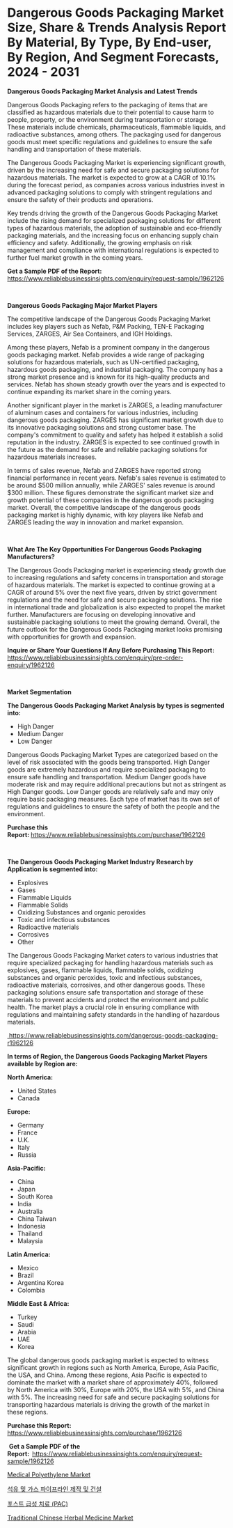 <p><h1>Dangerous Goods Packaging Market Size, Share & Trends Analysis Report By Material, By Type, By End-user, By Region, And Segment Forecasts, 2024 - 2031</h1></p><p><strong>Dangerous Goods Packaging Market Analysis and Latest Trends</strong></p>
<p><p>Dangerous Goods Packaging refers to the packaging of items that are classified as hazardous materials due to their potential to cause harm to people, property, or the environment during transportation or storage. These materials include chemicals, pharmaceuticals, flammable liquids, and radioactive substances, among others. The packaging used for dangerous goods must meet specific regulations and guidelines to ensure the safe handling and transportation of these materials.</p><p>The Dangerous Goods Packaging Market is experiencing significant growth, driven by the increasing need for safe and secure packaging solutions for hazardous materials. The market is expected to grow at a CAGR of 10.1% during the forecast period, as companies across various industries invest in advanced packaging solutions to comply with stringent regulations and ensure the safety of their products and operations.</p><p>Key trends driving the growth of the Dangerous Goods Packaging Market include the rising demand for specialized packaging solutions for different types of hazardous materials, the adoption of sustainable and eco-friendly packaging materials, and the increasing focus on enhancing supply chain efficiency and safety. Additionally, the growing emphasis on risk management and compliance with international regulations is expected to further fuel market growth in the coming years.</p></p>
<p><strong>Get a Sample PDF of the Report:&nbsp;</strong> <a href="https://www.reliablebusinessinsights.com/enquiry/request-sample/1962126">https://www.reliablebusinessinsights.com/enquiry/request-sample/1962126</a></p>
<p>&nbsp;</p>
<p><strong>Dangerous Goods Packaging Major Market Players</strong></p>
<p><p>The competitive landscape of the Dangerous Goods Packaging Market includes key players such as Nefab, P&M Packing, TEN-E Packaging Services, ZARGES, Air Sea Containers, and IGH Holdings. </p><p>Among these players, Nefab is a prominent company in the dangerous goods packaging market. Nefab provides a wide range of packaging solutions for hazardous materials, such as UN-certified packaging, hazardous goods packaging, and industrial packaging. The company has a strong market presence and is known for its high-quality products and services. Nefab has shown steady growth over the years and is expected to continue expanding its market share in the coming years.</p><p>Another significant player in the market is ZARGES, a leading manufacturer of aluminum cases and containers for various industries, including dangerous goods packaging. ZARGES has significant market growth due to its innovative packaging solutions and strong customer base. The company's commitment to quality and safety has helped it establish a solid reputation in the industry. ZARGES is expected to see continued growth in the future as the demand for safe and reliable packaging solutions for hazardous materials increases.</p><p>In terms of sales revenue, Nefab and ZARGES have reported strong financial performance in recent years. Nefab's sales revenue is estimated to be around $500 million annually, while ZARGES' sales revenue is around $300 million. These figures demonstrate the significant market size and growth potential of these companies in the dangerous goods packaging market. Overall, the competitive landscape of the dangerous goods packaging market is highly dynamic, with key players like Nefab and ZARGES leading the way in innovation and market expansion.</p></p>
<p>&nbsp;</p>
<p><strong>What Are The Key Opportunities For Dangerous Goods Packaging Manufacturers?</strong></p>
<p><p>The Dangerous Goods Packaging market is experiencing steady growth due to increasing regulations and safety concerns in transportation and storage of hazardous materials. The market is expected to continue growing at a CAGR of around 5% over the next five years, driven by strict government regulations and the need for safe and secure packaging solutions. The rise in international trade and globalization is also expected to propel the market further. Manufacturers are focusing on developing innovative and sustainable packaging solutions to meet the growing demand. Overall, the future outlook for the Dangerous Goods Packaging market looks promising with opportunities for growth and expansion.</p></p>
<p><strong>Inquire or Share Your Questions If Any Before Purchasing This Report:</strong> <a href="https://www.reliablebusinessinsights.com/enquiry/pre-order-enquiry/1962126">https://www.reliablebusinessinsights.com/enquiry/pre-order-enquiry/1962126</a></p>
<p>&nbsp;</p>
<p><strong>Market Segmentation</strong></p>
<p><strong>The Dangerous Goods Packaging Market Analysis by types is segmented into:</strong></p>
<p><ul><li>High Danger</li><li>Medium Danger</li><li>Low Danger</li></ul></p>
<p><p>Dangerous Goods Packaging Market Types are categorized based on the level of risk associated with the goods being transported. High Danger goods are extremely hazardous and require specialized packaging to ensure safe handling and transportation. Medium Danger goods have moderate risk and may require additional precautions but not as stringent as High Danger goods. Low Danger goods are relatively safe and may only require basic packaging measures. Each type of market has its own set of regulations and guidelines to ensure the safety of both the people and the environment.</p></p>
<p><strong>Purchase this Report:&nbsp;</strong><a href="https://www.reliablebusinessinsights.com/purchase/1962126">https://www.reliablebusinessinsights.com/purchase/1962126</a></p>
<p>&nbsp;</p>
<p><strong>The Dangerous Goods Packaging Market Industry Research by Application is segmented into:</strong></p>
<p><ul><li>Explosives</li><li>Gases</li><li>Flammable Liquids</li><li>Flammable Solids</li><li>Oxidizing Substances and organic peroxides</li><li>Toxic and infectious substances</li><li>Radioactive materials</li><li>Corrosives</li><li>Other</li></ul></p>
<p><p>The Dangerous Goods Packaging Market caters to various industries that require specialized packaging for handling hazardous materials such as explosives, gases, flammable liquids, flammable solids, oxidizing substances and organic peroxides, toxic and infectious substances, radioactive materials, corrosives, and other dangerous goods. These packaging solutions ensure safe transportation and storage of these materials to prevent accidents and protect the environment and public health. The market plays a crucial role in ensuring compliance with regulations and maintaining safety standards in the handling of hazardous materials.</p></p>
<p><a href="https://www.reliablebusinessinsights.com/dangerous-goods-packaging-r1962126">&nbsp;https://www.reliablebusinessinsights.com/dangerous-goods-packaging-r1962126</a></p>
<p><strong>In terms of Region, the Dangerous Goods Packaging Market Players available by Region are:</strong></p>
<p>
    <p> <strong> North America: </strong>
        <ul>
            <li>United States</li>
            <li>Canada</li>
        </ul>
        </p> 
    <p> <strong> Europe: </strong>
        <ul>
            <li>Germany</li>
            <li>France</li>
            <li>U.K.</li>
            <li>Italy</li>
            <li>Russia</li>
        </ul>
        </p> 
    <p> <strong> Asia-Pacific: </strong>
        <ul>
            <li>China</li>
            <li>Japan</li>
            <li>South Korea</li>
            <li>India</li>
            <li>Australia</li>
            <li>China Taiwan</li>
            <li>Indonesia</li>
            <li>Thailand</li>
            <li>Malaysia</li>
        </ul>
        </p> 
    <p> <strong> Latin America: </strong>
        <ul>
            <li>Mexico</li>
            <li>Brazil</li>
            <li>Argentina Korea</li>
            <li>Colombia</li>
        </ul>
        </p> 
    <p> <strong> Middle East & Africa: </strong>
        <ul>
            <li>Turkey</li>
            <li>Saudi</li>
            <li>Arabia</li>
            <li>UAE</li>
            <li>Korea</li>
        </ul>
    </p>
    </p>
<p><p>The global dangerous goods packaging market is expected to witness significant growth in regions such as North America, Europe, Asia Pacific, the USA, and China. Among these regions, Asia Pacific is expected to dominate the market with a market share of approximately 40%, followed by North America with 30%, Europe with 20%, the USA with 5%, and China with 5%. The increasing need for safe and secure packaging solutions for transporting hazardous materials is driving the growth of the market in these regions.</p></p>
<p><strong>Purchase this Report: </strong><a href="https://www.reliablebusinessinsights.com/purchase/1962126">https://www.reliablebusinessinsights.com/purchase/1962126</a></p>
<p>&nbsp;<strong>Get a Sample PDF of the Report:&nbsp;&nbsp;</strong><a href="https://www.reliablebusinessinsights.com/enquiry/request-sample/1962126">https://www.reliablebusinessinsights.com/enquiry/request-sample/1962126</a></p>
<p><strong></strong></p>
<p><p><a href="https://www.linkedin.com/pulse/medical-polyethylene-market-research-report-includes-analysis-3aaee?trackingId=fevLxCmoQmS8veXGtfwbcQ%3D%3D">Medical Polyethylene Market</a></p><p><a href="https://github.com/lzuwsfreyoq70/Market-Research-Report-List-3/blob/main/855293883415.md">석유 및 가스 파이프라인 제작 및 건설</a></p><p><a href="https://github.com/marufmohassin05/Market-Research-Report-List-2/blob/main/669497083414.md">포스트 급성 치료 (PAC)</a></p><p><a href="https://github.com/abigailsutherland7889/Market-Research-Report-List-1/blob/main/traditional-chinese-herbal-medicine-market.md">Traditional Chinese Herbal Medicine Market</a></p></p>